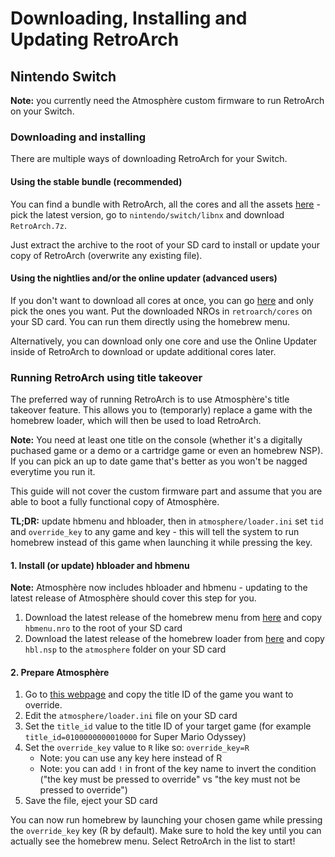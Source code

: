 # Downloading, Installing and Updating RetroArch

## Nintendo Switch

**Note:** you currently need the Atmosphère custom firmware to run RetroArch on your Switch.

### Downloading and installing

There are multiple ways of downloading RetroArch for your Switch.

#### Using the stable bundle (recommended)

You can find a bundle with RetroArch, all the cores and all the assets [here](https://buildbot.libretro.com/stable/) - pick the latest version, go to `nintendo/switch/libnx` and download `RetroArch.7z`.

Just extract the archive to the root of your SD card to install or update your copy of RetroArch (overwrite any existing file).

#### Using the nightlies and/or the online updater (advanced users)

If you don't want to download all cores at once, you can go [here](https://buildbot.libretro.com/nightly/nintendo/switch/libnx/latest/) and only pick the ones you want. Put the downloaded NROs in `retroarch/cores` on your SD card. You can run them directly using the homebrew menu.

Alternatively, you can download only one core and use the Online Updater inside of RetroArch to download or update additional cores later.

### Running RetroArch using title takeover

The preferred way of running RetroArch is to use Atmosphère's title takeover feature. This allows you to (temporarly) replace a game with the homebrew loader, which will then be used to load RetroArch.

**Note:** You need at least one title on the console (whether it's a digitally puchased game or a demo or a cartridge game or even an homebrew NSP). If you can pick an up to date game that's better as you won't be nagged everytime you run it.

This guide will not cover the custom firmware part and assume that you are able to boot a fully functional copy of Atmosphère.

**TL;DR:** update hbmenu and hbloader, then in `atmosphere/loader.ini` set `tid` and `override_key` to any game and key - this will tell the system to run homebrew instead of this game when launching it while pressing the key.

#### 1. Install (or update) hbloader and hbmenu

**Note:** Atmosphère now includes hbloader and hbmenu - updating to the latest release of Atmosphère should cover this step for you.

1. Download the latest release of the homebrew menu from [here](https://github.com/switchbrew/nx-hbmenu/releases) and copy `hbmenu.nro` to the root of your SD card
2. Download the latest release of the homebrew loader from [here](https://github.com/switchbrew/nx-hbloader/releases) and copy `hbl.nsp` to the `atmosphere` folder on your SD card

#### 2. Prepare Atmosphère

1. Go to [this webpage](https://switchbrew.org/wiki/Title_list/Games) and copy the title ID of the game you want to override.
2. Edit the `atmosphere/loader.ini` file on your SD card
3. Set the `title_id` value to the title ID of your target game (for example `title_id=0100000000010000` for Super Mario Odyssey)
4. Set the `override_key` value to `R` like so: `override_key=R`
    * Note: you can use any key here instead of R
    * Note: you can add `!` in front of the key name to invert the condition ("the key must be pressed to override" vs "the key must not be pressed to override")
5. Save the file, eject your SD card

You can now run homebrew by launching your chosen game while pressing the `override_key` key (R by default). Make sure to hold the key until you can actually see the homebrew menu. Select RetroArch in the list to start!
